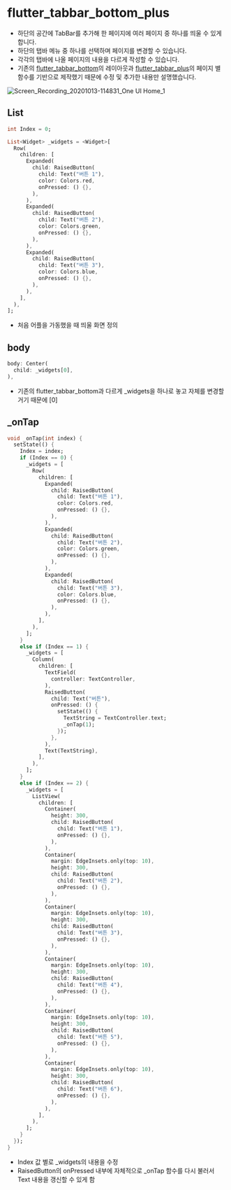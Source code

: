 # flutter_tabbar_bottom_plus
- 하단의 공간에 TabBar를 추가해 한 페이지에 여러 페이지 중 하나를 띄울 수 있게 합니다.
- 하단의 탭바 메뉴 중 하나를 선택하며 페이지를 변경할 수 있습니다.
- 각각의 탭바에 나올 페이지의 내용을 다르게 작성할 수 있습니다.
- 기존의 [flutter_tabbar_bottom](https://github.com/OOGEE/Flutter/tree/master/flutter_TabBar/flutter_tabbar_bottom)의 레이아웃과 [flutter_tabbar_plus](https://github.com/OOGEE/Flutter/tree/master/flutter_TabBar/flutter_tabbar_plus)의 페이지 별 함수를 기반으로 제작했기 때문에 수정 및 추가한 내용만 설명했습니다.

![Screen_Recording_20201013-114831_One UI Home_1](https://user-images.githubusercontent.com/46275549/95809624-2f76fc00-0d4a-11eb-9385-b46fde55093a.gif)

## List<Widget>
~~~dart
int Index = 0;

List<Widget> _widgets = <Widget>[
  Row(
    children: [
      Expanded(
        child: RaisedButton(
          child: Text("버튼 1"),
          color: Colors.red,
          onPressed: () {},
        ),
      ),
      Expanded(
        child: RaisedButton(
          child: Text("버튼 2"),
          color: Colors.green,
          onPressed: () {},
        ),
      ),
      Expanded(
        child: RaisedButton(
          child: Text("버튼 3"),
          color: Colors.blue,
          onPressed: () {},
        ),
      ),
    ],
  ),
];

~~~
- 처음 어플을 가동했을 때 띄울 화면 정의

## body
~~~dart
body: Center(
  child: _widgets[0],
),
~~~
- 기존의 flutter_tabbar_bottom과 다르게 _widgets을 하나로 놓고 자체를 변경할거기 때문에 [0]

## _onTap
~~~dart
void _onTap(int index) {
  setState(() {
    Index = index;
    if (Index == 0) {
      _widgets = [
        Row(
          children: [
            Expanded(
              child: RaisedButton(
                child: Text("버튼 1"),
                color: Colors.red,
                onPressed: () {},
              ),
            ),
            Expanded(
              child: RaisedButton(
                child: Text("버튼 2"),
                color: Colors.green,
                onPressed: () {},
              ),
            ),
            Expanded(
              child: RaisedButton(
                child: Text("버튼 3"),
                color: Colors.blue,
                onPressed: () {},
              ),
            ),
          ],
        ),
      ];
    }
    else if (Index == 1) {
      _widgets = [
        Column(
          children: [
            TextField(
              controller: TextController,
            ),
            RaisedButton(
              child: Text("버튼"),
              onPressed: () {
                setState(() {
                  TextString = TextController.text;
                  _onTap(1);
                });
              },
            ),
            Text(TextString),
          ],
        ),
      ];
    }
    else if (Index == 2) {
      _widgets = [
        ListView(
          children: [
            Container(
              height: 300,
              child: RaisedButton(
                child: Text("버튼 1"),
                onPressed: () {},
              ),
            ),
            Container(
              margin: EdgeInsets.only(top: 10),
              height: 300,
              child: RaisedButton(
                child: Text("버튼 2"),
                onPressed: () {},
              ),
            ),
            Container(
              margin: EdgeInsets.only(top: 10),
              height: 300,
              child: RaisedButton(
                child: Text("버튼 3"),
                onPressed: () {},
              ),
            ),
            Container(
              margin: EdgeInsets.only(top: 10),
              height: 300,
              child: RaisedButton(
                child: Text("버튼 4"),
                onPressed: () {},
              ),
            ),
            Container(
              margin: EdgeInsets.only(top: 10),
              height: 300,
              child: RaisedButton(
                child: Text("버튼 5"),
                onPressed: () {},
              ),
            ),
            Container(
              margin: EdgeInsets.only(top: 10),
              height: 300,
              child: RaisedButton(
                child: Text("버튼 6"),
                onPressed: () {},
              ),
            ),
          ],
        ),
      ];
    }
  });
}
~~~
- Index 값 별로 _widgets의 내용을 수정
- RaisedButton의 onPressed 내부에 자체적으로 _onTap 함수를 다시 불러서 Text 내용을 갱신할 수 있게 함